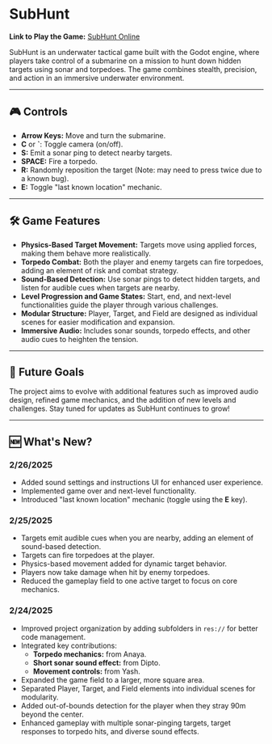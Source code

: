 # SubHunt  
**Link to Play the Game:** [SubHunt Online](https://presser.sites.gettysburg.edu/games/SubHunt/)  

SubHunt is an underwater tactical game built with the Godot engine, where players take control of a submarine on a mission to hunt down hidden targets using sonar and torpedoes. The game combines stealth, precision, and action in an immersive underwater environment.  

---

## 🎮 Controls  
- **Arrow Keys:** Move and turn the submarine.  
- **C** or **`**: Toggle camera (on/off).  
- **S:** Emit a sonar ping to detect nearby targets.  
- **SPACE:** Fire a torpedo.  
- **R:** Randomly reposition the target (Note: may need to press twice due to a known bug).  
- **E:** Toggle "last known location" mechanic.  

---

## 🛠️ Game Features  
- **Physics-Based Target Movement:** Targets move using applied forces, making them behave more realistically.  
- **Torpedo Combat:** Both the player and enemy targets can fire torpedoes, adding an element of risk and combat strategy.  
- **Sound-Based Detection:** Use sonar pings to detect hidden targets, and listen for audible cues when targets are nearby.  
- **Level Progression and Game States:** Start, end, and next-level functionalities guide the player through various challenges.  
- **Modular Structure:** Player, Target, and Field are designed as individual scenes for easier modification and expansion.  
- **Immersive Audio:** Includes sonar sounds, torpedo effects, and other audio cues to heighten the tension.  

---

## 🎯 Future Goals  
The project aims to evolve with additional features such as improved audio design, refined game mechanics, and the addition of new levels and challenges. Stay tuned for updates as SubHunt continues to grow!  

---

## 🆕 What's New?  
### 2/26/2025  
- Added sound settings and instructions UI for enhanced user experience.  
- Implemented game over and next-level functionality.  
- Introduced "last known location" mechanic (toggle using the **E** key).  

### 2/25/2025  
- Targets emit audible cues when you are nearby, adding an element of sound-based detection.  
- Targets can fire torpedoes at the player.  
- Physics-based movement added for dynamic target behavior.  
- Players now take damage when hit by enemy torpedoes.  
- Reduced the gameplay field to one active target to focus on core mechanics.  

### 2/24/2025  
- Improved project organization by adding subfolders in `res://` for better code management.  
- Integrated key contributions:  
  - **Torpedo mechanics:** from Anaya.  
  - **Short sonar sound effect:** from Dipto.  
  - **Movement controls:** from Yash.  
- Expanded the game field to a larger, more square area.  
- Separated Player, Target, and Field elements into individual scenes for modularity.  
- Added out-of-bounds detection for the player when they stray 90m beyond the center.  
- Enhanced gameplay with multiple sonar-pinging targets, target responses to torpedo hits, and diverse sound effects.  
